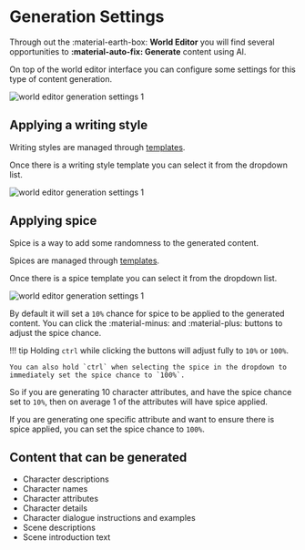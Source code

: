 # Generation Settings

Through out the :material-earth-box: **World Editor** you will find several opportunities to **:material-auto-fix: Generate** content using AI.

On top of the world editor interface you can configure some settings for this type of content generation.

![world editor generation settings 1](/talemate/img/0.26.0/world-editor-generation-settings-1.png)

## Applying a writing style

Writing styles are managed through [templates](/talemate/user-guide/world-editor/templates/). 

Once there is a writing style template you can select it from the dropdown list.

![world editor generation settings 1](/talemate/img/0.26.0/world-editor-generation-settings-2.png)

## Applying spice

Spice is a way to add some randomness to the generated content.

Spices are managed through [templates](/talemate/user-guide/world-editor/templates/).

Once there is a spice template you can select it from the dropdown list.

![world editor generation settings 1](/talemate/img/0.26.0/world-editor-generation-settings-3.png)

By default it will set a `10%` chance for spice to be applied to the generated content. You can click the :material-minus: and :material-plus: buttons to adjust the spice chance.

!!! tip
    Holding `ctrl` while clicking the buttons will adjust fully to `10%` or `100%`.

    You can also hold `ctrl` when selecting the spice in the dropdown to immediately set the spice chance to `100%`.

So if you are generating 10 character attributes, and have the spice chance set to `10%`, then on average 1 of the attributes will have spice applied.

If you are generating one specific attribute and want to ensure there is spice applied, you can set the spice chance to `100%`.

## Content that can be generated

- Character descriptions
- Character names
- Character attributes
- Character details
- Character dialogue instructions and examples
- Scene descriptions
- Scene introduction text

